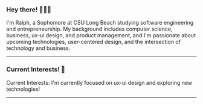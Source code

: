 ### Hey there! 👋🏼✨ 

I'm Ralph, a Sophomore at CSU Long Beach studying software engineering and entrepreneurship. My background includes computer science, business, ux-ui design, and product management, 
and I'm passionate about upcoming technologies, user-centered design, and the intersection of technology and business.
*** 

### Current Interests! 🌟 
Current Interests: I'm currently focused on ux-ui design and exploring new technologies!
***
